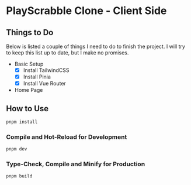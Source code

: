 # PlayScrabble Clone - Client Side

## Things to Do

Below is listed a couple of things I need to do to finish the project. I will try to keep this list up to date, but I make no promises.

- Basic Setup
  - [x] Install TailwindCSS
  - [x] Install Pinia
  - [x] Install Vue Router
- Home Page

## How to Use

```sh
pnpm install
```

### Compile and Hot-Reload for Development

```sh
pnpm dev
```

### Type-Check, Compile and Minify for Production

```sh
pnpm build
```

